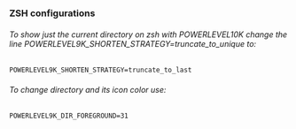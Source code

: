 ### ZSH configurations
###### To show just the current directory on zsh with POWERLEVEL10K change the line POWERLEVEL9K_SHORTEN_STRATEGY=truncate_to_unique to:

```
POWERLEVEL9K_SHORTEN_STRATEGY=truncate_to_last
```
###### To change directory and its icon color use:
```
POWERLEVEL9K_DIR_FOREGROUND=31
```
